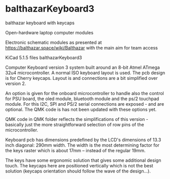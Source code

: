 # balthazarKeyboard3
balthazar keyboard with keycaps

Open-hardware laptop computer modules

Electronic schematic modules as presented at https://balthazar.space/wiki/Balthazar with the main aim for team access

KiCad 5.1.5 files
balthazarKeyboard3

Computer Keyboard version 3 system built around an 8-bit Atmel ATmega 32u4 microcontroller. A normal ISO keyboard layout is used. The pcb design is for Cherry keycaps. Layout is and connections are a bit simplified over version 2.

An option is given for the onboard microcontroller to handle also the control for PSU board, the oled module, bluetooth module and the ps/2 touchpad module. For this I2C, SPI and PS/2 serial connections are exposed - and are optional. The QMK code is has not been updated with these options yet. 

QMK code in QMK folder reflects the simplifications of this version - basically just the more straightforward selection of row pins of the microcontroller.

Keyboard pcb has dimensions predefined by the LCD's dimensions of 13.3 inch diagonal: 290mm width. The width is the most determining factor for the keys raster which is about 17mm – instead of the regular 19mm.

The keys have some ergonomic solution that gives some additional design touch. The keycaps here are positioned vertically which is not the best solution (keycaps orientation should follow the wave of the design...). 

